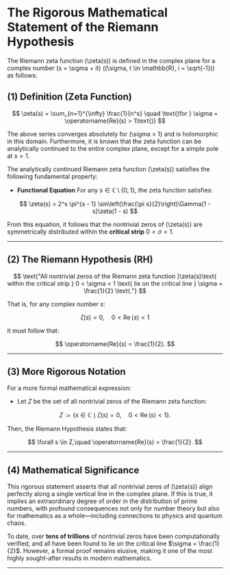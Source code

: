 # **The Rigorous Mathematical Statement of the Riemann Hypothesis**

The Riemann zeta function \(\zeta(s)\) is defined in the complex plane for a complex number \(s = \sigma + it\) (\(\sigma, t \in \mathbb{R}, i = \sqrt{-1}\)) as follows:

## **(1) Definition (Zeta Function)**

$$
\zeta(s) = \sum_{n=1}^{\infty} \frac{1}{n^s} \quad \text{(for } \sigma = \operatorname{Re}(s) > 1\text{)}
$$

The above series converges absolutely for \(\sigma > 1\) and is holomorphic in this domain. Furthermore, it is known that the zeta function can be analytically continued to the entire complex plane, except for a simple pole at $s = 1$.

The analytically continued Riemann zeta function \(\zeta(s)\) satisfies the following fundamental property:

- **Functional Equation**
  For any $s \in \mathbb{C} \setminus \{0,1\}$, the zeta function satisfies:

$$
\zeta(s) = 2^s \pi^{s - 1} \sin\left(\frac{\pi s}{2}\right)\Gamma(1 - s)\zeta(1 - s)
$$

From this equation, it follows that the nontrivial zeros of \(\zeta(s)\) are symmetrically distributed within the **critical strip** $0 < \sigma < 1$.

---

## **(2) The Riemann Hypothesis (RH)**

$$
\text{"All nontrivial zeros of the Riemann zeta function }\zeta(s)\text{ within the critical strip } 0 < \sigma < 1 \text{ lie on the critical line } \sigma = \frac{1}{2} \text{."}
$$

That is, for any complex number $s$:

$$
\zeta(s) = 0, \quad 0 < \operatorname{Re}(s) < 1
$$

it must follow that:

$$
\operatorname{Re}(s) = \frac{1}{2}.
$$

---

## **(3) More Rigorous Notation**

For a more formal mathematical expression:

- Let $Z$ be the set of all nontrivial zeros of the Riemann zeta function:

$$
Z := \{ s \in \mathbb{C} \mid \zeta(s) = 0,\quad 0 < \operatorname{Re}(s) < 1 \}.
$$

Then, the Riemann Hypothesis states that:

$$
\forall s \in Z,\quad \operatorname{Re}(s) = \frac{1}{2}.
$$

---

## **(4) Mathematical Significance**

This rigorous statement asserts that all nontrivial zeros of \(\zeta(s)\) align perfectly along a single vertical line in the complex plane. If this is true, it implies an extraordinary degree of order in the distribution of prime numbers, with profound consequences not only for number theory but also for mathematics as a whole—including connections to physics and quantum chaos.

To date, over **tens of trillions** of nontrivial zeros have been computationally verified, and all have been found to lie on the critical line $\sigma = \frac{1}{2}$. However, a formal proof remains elusive, making it one of the most highly sought-after results in modern mathematics.

---
